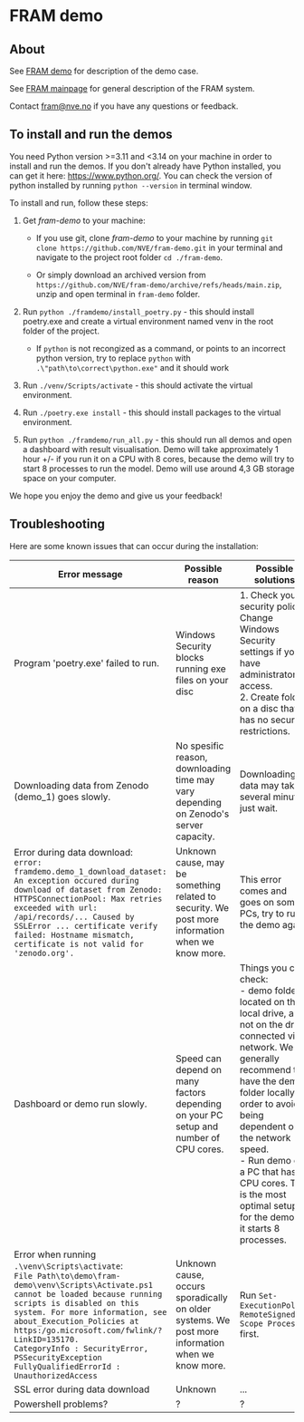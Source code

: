 # FRAM demo

## About
See [FRAM demo](https://nve.github.io/fram-demo/) for description of the demo case.

See [FRAM mainpage](https://nve.github.io/fram/) for general description of the FRAM system.

Contact [fram@nve.no](mailto:fram@nve.no) if you have any questions or feedback.

## To install and run the demos

You need Python version >=3.11 and <3.14 on your machine in order to install and run the demos. If you don't already have Python installed, you can get it here: https://www.python.org/.
You can check the version of python installed by running `python --version` in terminal window.

To install and run, follow these steps:
1. Get *fram-demo* to your machine:
    - If you use git, clone *fram-demo* to your machine by running `git clone https://github.com/NVE/fram-demo.git` in your terminal and navigate to the project root folder `cd ./fram-demo`.

    - Or simply download an archived version from `https://github.com/NVE/fram-demo/archive/refs/heads/main.zip`, unzip and open terminal in `fram-demo` folder.

2. Run `python ./framdemo/install_poetry.py` - this should install poetry.exe and create a virtual environment named venv in the root folder of the project. 

    - If `python` is not recongized as a command, or points to an incorrect python version, try to replace `python` with `.\"path\to\correct\python.exe"` and it should work
    
3. Run `./venv/Scripts/activate` - this should activate the virtual environment.
    
4. Run `./poetry.exe install` - this should install packages to the virtual environment.
    
5. Run `python ./framdemo/run_all.py` - this should run all demos and open a dashboard with result visualisation. Demo will take approximately 1 hour +/- if you run it on a CPU with 8 cores, because the demo will try to start 8 processes to run the model. Demo will use around 4,3 GB storage space on your computer. 


We hope you enjoy the demo and give us your feedback!

## Troubleshooting

Here are some known issues that can occur during the installation:


|   Error message   | Possible reason   | Possible solutions   |
|-------------------|-------------------|------------|
| Program 'poetry.exe' failed to run. | Windows Security blocks running exe files on your disc | 1. Check your security policy. Change Windows Security settings if you have administrator access. <br> 2. Create folder on a disc that has no security restrictions. |
| Downloading data from Zenodo (demo_1) goes slowly. | No spesific reason, downloading time may vary depending on Zenodo's server capacity. | Downloading data may take several minutes, just wait. |
| Error during data download:<br> `error: framdemo.demo_1_download_dataset: An exception occured during download of dataset from Zenodo:`<br>`HTTPSConnectionPool: Max retries exceeded with url: /api/records/... Caused by SSLError ... certificate verify failed: Hostname mismatch, certificate is not valid for 'zenodo.org'. ` | Unknown cause, may be something related to security.  We post more information when we know more.  | This error comes and goes on some PCs, try to run the demo again. | 
 Dashboard or demo run slowly.    | Speed can depend on many factors depending on your PC setup and number of CPU cores. | Things you can check: <br> - demo folder is located on the local drive, and not on the drive connected via a network. We generally recommend to have the demo folder locally in order to avoid being dependent on the network speed. <br> - Run demo on a PC that has 8 CPU cores. This is the most optimal setup for the demo as it starts 8 processes. |
| Error when running `.\venv\Scripts\activate`:<br>`File Path\to\demo\fram-demo\venv\Scripts\Activate.ps1 cannot be loaded because running scripts is disabled on this system. For more information, see about_Execution_Policies at https:/go.microsoft.com/fwlink/?LinkID=135170.` <br> `CategoryInfo : SecurityError, PSSecurityException`<br>`FullyQualifiedErrorId : UnauthorizedAccess` | Unknown cause, occurs sporadically on older systems. We post more information when we know more. | Run `Set-ExecutionPolicy RemoteSigned -Scope Process` first. |
| SSL error during data download | Unknown | ... |
| Powershell problems?      | ? | ? |

